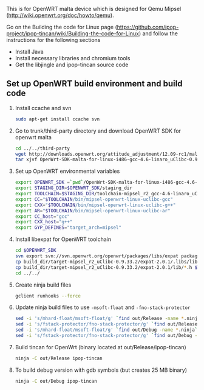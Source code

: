 This is for OpenWRT malta device which is designed for Qemu Mipsel (http://wiki.openwrt.org/doc/howto/qemu).

Go on the Building the code for Linux page (https://github.com/ipop-project/ipop-tincan/wiki/Building-the-code-for-Linux) and follow the instructions for the following sections

* Install Java
* Install necessary libraries and chromium tools
* Get the libjingle and ipop-tincan source code

## Set up OpenWRT build environment and build code

1. Install ccache and svn

   ```bash
   sudo apt-get install ccache svn
   ```

2.  Go to trunk/third-party directory and download OpenWRT SDK for openwrt malta

    ```bash
    cd ../../third-party
    wget http://downloads.openwrt.org/attitude_adjustment/12.09-rc1/malta/generic/OpenWrt-SDK-malta-for-linux-i486-gcc-4.6-linaro_uClibc-0.9.33.2.tar.bz2
    tar xjvf OpenWrt-SDK-malta-for-linux-i486-gcc-4.6-linaro_uClibc-0.9.33.2.tar.bz2
    ```

3.  Set up OpenWRT environmental variables

    ```bash
    export OPENWRT_SDK =`pwd`/OpenWrt-SDK-malta-for-linux-i486-gcc-4.6-linaro_uClibc-0.9.33.2
    export STAGING_DIR=$OPENWRT_SDK/staging_dir
    export TOOLCHAIN=$STAGING_DIR/toolchain-mipsel_r2_gcc-4.6-linaro_uClibc-0.9.33.2/
    export CC="$TOOLCHAIN/bin/mipsel-openwrt-linux-uclibc-gcc"
    export CXX="$TOOLCHAIN/bin/mipsel-openwrt-linux-uclibc-g++"
    export AR="$TOOLCHAIN/bin/mipsel-openwrt-linux-uclibc-ar"
    export CC_host="gcc"
    export CXX_host="g++"
    export GYP_DEFINES="target_arch=mipsel"
    ```

4. Install libexpat for OpenWRT toolchain

    ```bash
    cd $OPENWRT_SDK
    svn export svn://svn.openwrt.org/openwrt/packages/libs/expat package/expat; make
    cp build_dir/target-mipsel_r2_uClibc-0.9.33.2/expat-2.0.1/.libs/libexpat.a $TOOLCHAIN/lib
    cp build_dir/target-mipsel_r2_uClibc-0.9.33.2/expat-2.0.1/lib/*.h $TOOLCHAIN/include/
    cd ../../
    ```

5.  Create ninja build files

    ```bash
    gclient runhooks --force
    ```

6. Update ninja build files to use ```-msoft-float``` and ```-fno-stack-protector```

    ```bash
    sed -i 's/mhard-float/msoft-float/g' `find out/Release -name *.ninja`
    sed -i 's/fstack-protector/fno-stack-protector/g' `find out/Release -name *.ninja`
    sed -i 's/mhard-float/msoft-float/g' `find out/Debug -name *.ninja`
    sed -i 's/fstack-protector/fno-stack-protector/g' `find out/Debug -name *.ninja`
    ```

6.  Build tincan for OpenWrt (binary located at out/Release/ipop-tincan)

    ```bash
    ninja -C out/Release ipop-tincan
    ```

7.  To build debug version with gdb symbols (but creates 25 MB binary)

    ```bash
    ninja -C out/Debug ipop-tincan
    ```